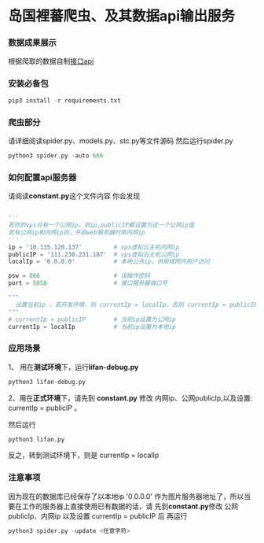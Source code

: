 # 岛国裡蕃爬虫、及其数据api输出服务
### 数据成果展示
根据爬取的数据自制[接口api](http://111.230.231.107:5050/lifan)

### 安装必备包
```python
pip3 install -r requirements.txt
```

### 爬虫部分
请详细阅读spider.py、models.py、stc.py等文件源码
然后运行spider.py
```python
python3 spider.py -auto 666
```
### 如何配置api服务器
请阅读**constant.py**这个文件内容
你会发现
```python

'''
若你的vps只有一个公网ip，则ip,publicIP都设置为这一个公网ip值
若有公网ip和内网ip则，开启web服务器时用内网ip
'''
ip = '10.135.120.137'         # vps虚拟云主机内网ip
publicIP = '111.230.231.107'  # vps虚拟云主机公网ip
localIp = '0.0.0.0'           # 本地公共ip，供局域网内用户访问

psw = 666                     # 误操作密码
port = 5050                   # 接口服务器端口号

"""
  设置当前ip ，若开发环境，则 currentIp = localIp，否则 currentIp = publicIP
"""
# currentIp = publicIP        # 当前ip设置为公网ip
currentIp = localIp           # 当前ip设置为本地ip
```
### 应用场景
1、 用在**测试环境**下，运行**lifan-debug.py**
```python
python3 lifan-debug.py
```

2、用在**正式环境**下，请先到 **constant.py** 修改  内网ip、公网publicIp,以及设置:
currentIp = publicIP 。

然后运行
```python
python3 lifan.py
```
反之，转到测试环境下，则是 currentIp = localIp

### 注意事项
因为现在的数据库已经保存了以本地ip '0.0.0.0' 作为图片服务器地址了，所以当要在工作的服务器上直接使用已有数据的话，请
先到**constant.py**修改 公网publicIp、内网ip 以及设置 currentIp = publicIP 后 再运行
```python
python3 spider.py -update <任意字符>
```
